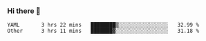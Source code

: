 ### Hi there 👋

<!--
**yeya24/yeya24** is a ✨ _special_ ✨ repository because its `README.md` (this file) appears on your GitHub profile.

Here are some ideas to get you started:

- 🔭 I’m currently working on ...
- 🌱 I’m currently learning ...
- 👯 I’m looking to collaborate on ...
- 🤔 I’m looking for help with ...
- 💬 Ask me about ...
- 📫 How to reach me: ...
- 😄 Pronouns: ...
- ⚡ Fun fact: ...
-->

<!--START_SECTION:waka-->

```text
YAML       3 hrs 22 mins   ████████▒░░░░░░░░░░░░░░░░   32.99 %
Other      3 hrs 11 mins   ███████▓░░░░░░░░░░░░░░░░░   31.18 %
```

<!--END_SECTION:waka-->

